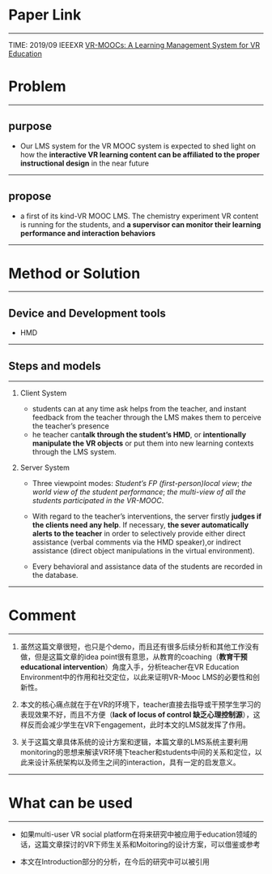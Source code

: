 # Paper Link
---

TIME: 2019/09 IEEEXR
[VR-MOOCs: A Learning Management System for VR Education](https://ieeexplore.ieee.org/document/8798106)


# Problem
---

## purpose

- Our LMS system for the VR MOOC system is expected to shed light on how the **interactive VR learning content can be affiliated to the proper instructional design** in the near future
---

## propose
- a first of its kind-VR MOOC LMS. The chemistry experiment VR content is running for the students, and **a supervisor can monitor their learning performance and interaction behaviors**
---

# Method or Solution
---

## Device and Development tools
- HMD
---

## Steps and models
---

1. Client System

   - students can at any time ask helps from the teacher, and instant feedback from the teacher through the LMS makes them to perceive the teacher’s presence
   - he teacher can**talk through the student’s HMD**, or **intentionally manipulate the VR objects** or put them into new learning contexts through the LMS system.

2. Server System

   - Three viewpoint modes: *Student’s FP (first-person)local view*; *the world view of the student performance*; *the multi-view of all the students participated in the VR-MOOC*.

   - With regard to the teacher’s interventions, the server firstly **judges if the clients need any help**. If necessary, **the sever automatically alerts to the teacher** in order to selectively provide either direct assistance (verbal comments via the HMD speaker),or indirect assistance (direct object manipulations in the virtual environment).

   - Every behavioral and assistance data of the students are recorded in the database.
---

# Comment
---

1. 虽然这篇文章很短，也只是个demo，而且还有很多后续分析和其他工作没有做，但是这篇文章的idea point很有意思，从教育的coaching（**教育干预 educational intervention**）角度入手，分析teacher在VR Education Environment中的作用和社交定位，以此来证明VR-Mooc LMS的必要性和创新性。
   
2. 本文的核心痛点就在于在VR的环境下，teacher直接去指导或干预学生学习的表现效果不好，而且不方便（**lack of locus of control 缺乏心理控制源**），这样反而会减少学生在VR下engagement，此时本文的LMS就发挥了作用。

3. 关于这篇文章具体系统的设计方案和逻辑，本篇文章的LMS系统主要利用monitoring的思想来解读VR环境下teacher和students中间的关系和定位，以此来设计系统架构以及师生之间的interaction，具有一定的启发意义。
---

# What can be used
---

- 如果multi-user VR social platform在将来研究中被应用于education领域的话，这篇文章探讨的VR下师生关系和Moitoring的设计方案，可以借鉴或参考

- 本文在Introduction部分的分析，在今后的研究中可以被引用